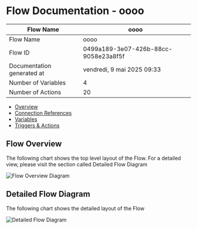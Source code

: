 ﻿# Flow Documentation \- oooo

| Flow Name                  | oooo                                     |
| -------------------------- | ---------------------------------------- |
| Flow Name                  | oooo                                     |
| Flow ID                    | 0499a189\-3e07\-426b\-88cc\-9058e23a8f5f |
| Documentation generated at | vendredi, 9 mai 2025 09:33               |
| Number of Variables        | 4                                        |
| Number of Actions          | 20                                       |

- [Overview](index-oooo.md)
- [Connection References](connections-oooo.md)
- [Variables](variables-oooo.md)
- [Triggers & Actions](triggersactions-oooo.md)

## Flow Overview

The following chart shows the top level layout of the Flow. For a detailed view, please visit the section called Detailed Flow Diagram

![Flow Overview Diagram](flow.svg)

## Detailed Flow Diagram

The following chart shows the detailed layout of the Flow

![Detailed Flow Diagram](flow-detailed.svg)
